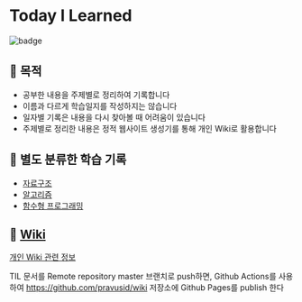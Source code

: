 # Today I Learned

![badge](https://github.com/pravusid/TIL/workflows/wiki/badge.svg)

## :rocket: 목적

- 공부한 내용을 주제별로 정리하여 기록합니다
- 이름과 다르게 학습일지를 작성하지는 않습니다
- 일자별 기록은 내용을 다시 찾아볼 때 어려움이 있습니다
- 주제별로 정리한 내용은 정적 웹사이트 생성기를 통해 개인 Wiki로 활용합니다

## :bookmark_tabs: 별도 분류한 학습 기록

- [자료구조](https://github.com/pravusid/learning-datastructure)
- [알고리즘](https://github.com/pravusid/algorithm-practice)
- [함수형 프로그래밍](https://github.com/pravusid/functional-programming-principles)

## :scroll: [Wiki](https://pravusid.kr/wiki)

[개인 Wiki 관련 정보](https://github.com/pravusid/TIL/tree/master/.wiki)

TIL 문서를 Remote repository master 브랜치로 push하면,
Github Actions를 사용하여 <https://github.com/pravusid/wiki> 저장소에 Github Pages를 publish 한다
